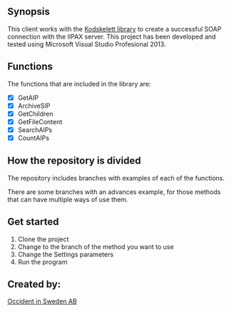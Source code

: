 ## Synopsis

This client works with the [Kodskelett library](https://repository.occident.se/index.php/s/1CF4VrHz3sQPoMY) to create a successful SOAP connection with the IIPAX server. This project has been developed and tested using Microsoft Visual Studio Profesional 2013.

## Functions

The functions that are included in the library are:

- [X] GetAIP
- [X] ArchiveSIP
- [X] GetChildren
- [X] GetFileContent
- [X] SearchAIPs
- [X] CountAIPs

## How the repository is divided

The repository includes branches with examples of each of the functions.

There are some branches with an advances example, for those methods that can have multiple ways of use them.

## Get started

1. Clone the project
2. Change to the branch of the method you want to use
3. Change the Settings parameters
4. Run the program

## Created by:

[Occident in Sweden AB](http://www.occident.se/)
